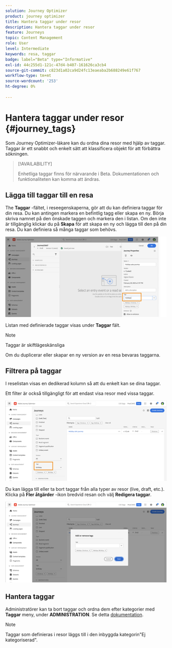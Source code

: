 ```yaml
---
solution: Journey Optimizer
product: journey optimizer
title: Hantera taggar under resor
description: Hantera taggar under resor
feature: Journeys
topic: Content Management
role: User
level: Intermediate
keywords: resa, taggar
badge: label="Beta" type="Informative"
exl-id: 44c255d1-121c-47d4-b407-161626ca3cb4
source-git-commit: c823d1a02ca9d24fc13eaeaba2b688249e61f767
workflow-type: tm+mt
source-wordcount: '253'
ht-degree: 0%

---
```


# Hantera taggar under resor {#journey_tags}

Som Journey Optimizer-läkare kan du ordna dina resor med hjälp av taggar. Taggar är ett snabbt och enkelt sätt att klassificera objekt för att förbättra sökningen.

>[!AVAILABILITY]
>
> Enhetliga taggar finns för närvarande i Beta. Dokumentationen och funktionaliteten kan komma att ändras.

## Lägga till taggar till en resa

The **Taggar** -fältet, i reseegenskaperna, gör att du kan definiera taggar för din resa. Du kan antingen markera en befintlig tagg eller skapa en ny. Börja skriva namnet på den önskade taggen och markera den i listan. Om den inte är tillgänglig klickar du på **Skapa** för att skapa en ny och lägga till den på din resa. Du kan definiera så många taggar som behövs.

![](assets/tags1.png)

Listan med definierade taggar visas under **Taggar** fält.

>[!NOTE]
>
> Taggar är skiftlägeskänsliga
> 
> Om du duplicerar eller skapar en ny version av en resa bevaras taggarna.

## Filtrera på taggar

I reselistan visas en dedikerad kolumn så att du enkelt kan se dina taggar.

Ett filter är också tillgängligt för att endast visa resor med vissa taggar.

![](assets/tags2.png)

Du kan lägga till eller ta bort taggar från alla typer av resor (live, draft, etc.). Klicka på **Fler åtgärder** -ikon bredvid resan och välj **Redigera taggar**.

![](assets/tags3.png)

## Hantera taggar

Administratörer kan ta bort taggar och ordna dem efter kategorier med **Taggar** meny, under **ADMINISTRATION**. Se detta [dokumentation](https://experienceleague.adobe.com/docs/experience-platform/administrative-tags/overview.html).

>[!NOTE]
>
> Taggar som definieras i resor läggs till i den inbyggda kategorin&quot;Ej kategoriserad&quot;.
